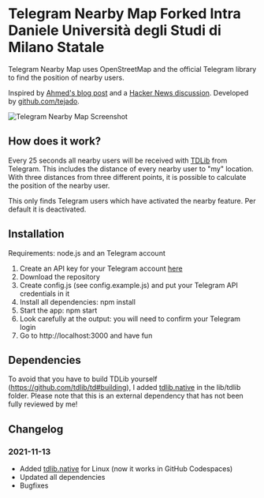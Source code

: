 # Telegram Nearby Map Forked Intra Daniele Università degli Studi di Milano Statale

Telegram Nearby Map uses OpenStreetMap and the official Telegram library to find the position of nearby users.

Inspired by [Ahmed's blog post](https://blog.ahmed.nyc/2021/01/if-you-use-this-feature-on-telegram.html) and a [Hacker News discussion](https://news.ycombinator.com/item?id=25641399).
Developed by [github.com/tejado](https://github.com/tejado).

<img src=".github/telegram-nearby-map-small.png" alt="Telegram Nearby Map Screenshot">  

## How does it work?
Every 25 seconds all nearby users will be received with [TDLib](https://core.telegram.org/tdlib) from Telegram. This includes the distance of every nearby user to "my" location. With three distances from three different points, it is possible to calculate the position of the nearby user.

This only finds Telegram users which have activated the nearby feature. Per default it is deactivated.

## Installation

Requirements: node.js and an Telegram account

1. Create an API key for your Telegram account [here](https://my.telegram.org)
2. Download the repository
3. Create config.js (see config.example.js) and put your Telegram API credentials in it
4. Install all dependencies: npm install
5. Start the app: npm start
6. Look carefully at the output: you will need to confirm your Telegram login
7. Go to http://localhost:3000 and have fun

## Dependencies
To avoid that you have to build TDLib yourself (https://github.com/tdlib/td#building), I added [tdlib.native](https://github.com/ForNeVeR/tdlib.native/releases) in the lib/tdlib folder. Please note that this is an external dependency that has not been fully reviewed by me!

## Changelog

### 2021-11-13
- Added [tdlib.native](https://github.com/ForNeVeR/tdlib.native/releases) for Linux (now it works in GitHub Codespaces)
- Updated all dependencies
- Bugfixes
